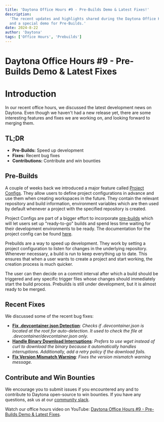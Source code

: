 ```yaml
---
title: 'Daytona Office Hours #9 - Pre-Builds Demo & Latest Fixes!'
description:
  'The recent updates and highlights shared during the Daytona Office Hours #9
  and a special demo for Pre-Builds.'
date: 2024-8-22
author: 'Daytona'
tags: ['Office Hours', 'Prebuilds']
---
```


# Daytona Office Hours #9 - Pre-Builds Demo & Latest Fixes

# Introduction

In our recent office hours, we discussed the latest development news on Daytona.
Even though we haven't had a new release yet, there are some interesting
features and fixes we are working on, and looking forward to merging them.

## TL;DR

- **Pre-Builds:** Speed up development
- **Fixes:** Recent bug fixes
- **Contributions:** Contribute and win bounties

## Pre-Builds

A couple of weeks back we introduced a major feature called
[Project Configs](https://github.com/daytonaio/daytona/pull/789). They allow
users to define project configurations in advance and use them when creating
workspaces in the future. They contain the relevant repository and build
information, environment variables which are then used by default whenever a
project with the specified repository is created.

Project Configs are part of a bigger effort to incorporate
[pre-builds](https://github.com/daytonaio/daytona/pull/912) which will let users
set up "ready-to-go" builds and spend less time waiting for their development
environments to be ready. The documentation for the project config can be found
[here](https://www.daytona.io/docs/reference/cli/#daytona-project-config).

Prebuilds are a way to speed up development. They work by setting a project
configuration to listen for changes in the underlying repository. Whenever
necessary, a build is run to keep everything up to date. This ensures that when
a user wants to create a project and start working, the creation process is much
quicker.

The user can then decide on a commit interval after which a build should be
triggered and any specific trigger files whose changes should immediately start
the build process. Prebuilds is still under development, but it is almost ready
to be merged.

## Recent Fixes

We discussed some of the recent bug fixes:

- **[Fix .devcontainer.json Detection](https://github.com/daytonaio/daytona/pull/943)**:
  _Checks if .devcontainer.json is located at the root for auto-detection. It
  used to check the file at .devcontainer/devcontainer.json only._
- **[Handle Binary Download Interruptions](https://github.com/daytonaio/daytona/pull/942)**:
  _Prefers to use wget instead of curl to download the binary because it
  automatically handles interruptions. Additionally, add a retry policy if the
  download fails._
- **[Fix Version Mismatch Warning](https://github.com/daytonaio/daytona/pull/941)**:
  _Fixes the version mismatch warning message._

## Contribute and Win Bounties

We encourage you to submit issues if you encountered any and to contribute to
Daytona open-source to win bounties. If you have any questions, ask us at our
[community slack](https://go.daytona.io/slack).

Watch our office hours video on YouTube:
[Daytona Office Hours #9 - Pre-Builds Demo & Latest Fixes](https://www.youtube.com/watch?v=7WZdv0ccGOU).
